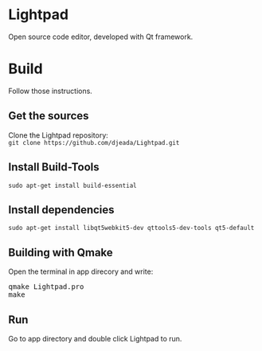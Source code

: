 # Lightpad
Open source code editor, developed with Qt framework.

<h1>Build</h1>
Follow those instructions.

<h2>Get the sources</h2>
Clone the Lightpad repository:
<br>
<code>git clone https://github.com/djeada/Lightpad.git</code>

<h2>Install Build-Tools</h2>
<code>sudo apt-get install build-essential</code>

<h2>Install dependencies</h2>
<code>sudo apt-get install libqt5webkit5-dev qttools5-dev-tools qt5-default</code>
                     
<h2>Building with Qmake</h2>
Open the terminal in app direcory and write: 
<br>
<pre>qmake Lightpad.pro
make</pre>

<h2>Run</h2>
Go to app directory and double click Lightpad to run.
